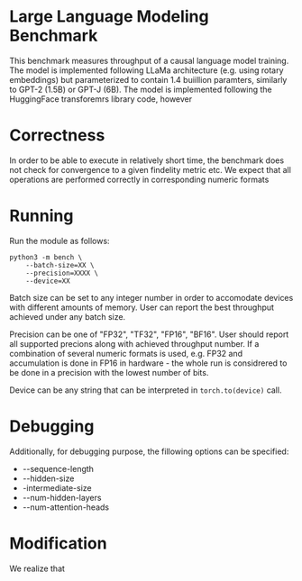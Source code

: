 # Large Language Modeling Benchmark

This benchmark measures throughput of a causal language model training.
The model is implemented following LLaMa architecture (e.g. using rotary embeddings) but parameterized to contain 1.4 buiillion paramters, similarly to GPT-2 (1.5B) or GPT-J (6B).
The model is implemented following the HuggingFace transforemrs library code, however 

# Correctness

In order to be able to execute in relatively short time, the benchmark does not check for convergence to a given findelity metric etc. 
We expect that all operations are performed correctly in corresponding numeric formats 

# Running

Run the module as follows:

```
python3 -m bench \
    --batch-size=XX \
    --precision=XXXX \
    --device=XX
```    

Batch size can be set to any integer number in order to accomodate devices with different amounts of memory. User can report the best throughput achieved under any batch size. 

Precision can be one of "FP32", "TF32", "FP16", "BF16".
User should report all supported precions along with achieved throughput number. 
If a combination of several numeric formats is used, e.g. FP32 and accumulation is done in FP16 in hardware - the whole run is considrered to be done in a precision with the lowest number of bits.  

Device can be any string that can be interpreted in `torch.to(device)` call.

# Debugging

Additionally, for debugging purpose, the fillowing options can be specified:

- --sequence-length
- --hidden-size
- -intermediate-size
- --num-hidden-layers
- --num-attention-heads

# Modification

We realize that 

